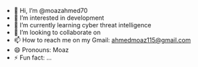 - 👋 Hi, I’m @moazahmed70
- 👀 I’m interested in development
- 🌱 I’m currently learning cyber threat intelligence
- 💞️ I’m looking to collaborate on 
- 📫 How to reach me on my Gmail: ahmedmoaz115@gmail.com
- 😄 Pronouns: Moaz
- ⚡ Fun fact: ...

<!---
moazahmed70/moazahmed70 is a ✨ special ✨ repository because its `README.md` (this file) appears on your GitHub profile.
You can click the Preview link to take a look at your changes.
--->
